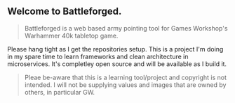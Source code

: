 ## Welcome to Battleforged.

> Battleforged is a web based army pointing tool for Games Workshop's Warhammer 40k tabletop game. 

Please hang tight as I get the repositories setup. This is a project I'm doing in my spare time to learn frameworks and clean architecture in microservices. It's completley open source and will be available as I build it.

> Pleae be-aware that this is a learning tool/project and copyright is not intended. I will not be supplying values and images that are owned by others, in particular GW.